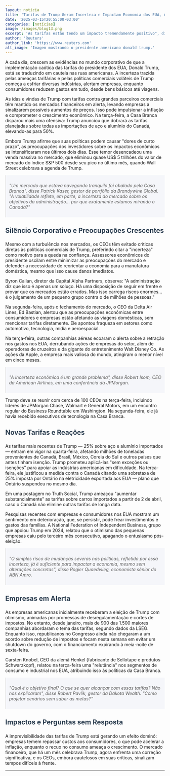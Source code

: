 ```yaml
---
layout: noticia
title: 'Tarifas de Trump Geram Incerteza e Impactam Economia dos EUA, Alertam Empresas e Mercados'
date: '2025-03-15T20:55:00-03:00'
categories: [notícias]
image: /images/blog13.png
excerpt: 'As tarifas estão tendo um impacto tremendamente positivo", disse Trump em evento da Business Roundtable, ignorando a reação do mercado de ações.'
author: 'Reuters'
author_link: 'https://www.reuters.com'
alt_image: 'Imagem mostrando o presidente americano donald trump.'
---
```


A cada dia, crescem as evidências no mundo corporativo de que a implementação caótica das tarifas do presidente dos EUA, Donald Trump, está se traduzindo em cautela nas ruas americanas. A <span class="highlight">incerteza trazida pelas ameaças tarifárias</span> e pelas políticas comerciais voláteis de Trump começa a esfriar diversas indústrias, alertam empresas, enquanto consumidores reduzem gastos em tudo, desde bens básicos até viagens.

As idas e vindas de Trump com tarifas contra grandes parceiros comerciais têm mantido os mercados financeiros em alerta, levando empresas a sinalizarem possíveis aumentos de preços. Isso pode impulsionar a <span class="highlight">inflação</span> e comprometer o crescimento econômico. Na terça-feira, a Casa Branca disparou mais uma ofensiva: Trump anunciou que dobrará as tarifas planejadas sobre todas as importações de aço e alumínio do Canadá, elevando-as para <span class="highlight">50%</span>.

Embora Trump afirme que suas políticas podem causar "dores de curto prazo", as preocupações dos investidores sobre os impactos econômicos se intensificaram nos últimos dois dias. Esse temor desencadeou uma venda massiva no mercado, que eliminou quase <span class="highlight">US$ 5 trilhões</span> do valor de mercado do índice S&P 500 desde seu pico no último mês, quando Wall Street celebrava a agenda de Trump.

> "Um mercado que estava navegando tranquilo foi abalado pela Casa Branca", disse Patrick Kaser, gestor de portfólio da Brandywine Global. "A volatilidade reflete, em parte, a incerteza do mercado sobre os objetivos da administração… por que exatamente estamos mirando o Canadá?"

## Silêncio Corporativo e Preocupações Crescentes

Mesmo com a turbulência nos mercados, os CEOs têm evitado críticas diretas às políticas comerciais de Trump, preferindo citar a "incerteza" como motivo para a queda na confiança. Assessores econômicos do presidente oscilam entre minimizar as preocupações do mercado e defender a necessidade de reorientar a economia para a manufatura doméstica, mesmo que isso cause danos imediatos.

Byron Callan, diretor da Capital Alpha Partners, observa: "A administração diz que isso é apenas um soluço. Há uma disposição de seguir em frente e provar que os mercados estão errados. Mas isso carrega riscos enormes… é o julgamento de um pequeno grupo contra o de milhões de pessoas."

Na segunda-feira, após o fechamento do mercado, o CEO da Delta Air Lines, Ed Bastian, alertou que as <span class="highlight">preocupações econômicas</span> entre consumidores e empresas estão afetando as viagens domésticas, sem mencionar tarifas diretamente. Ele apontou fraqueza em setores como automotivo, tecnologia, mídia e aeroespacial.

Na terça-feira, outras companhias aéreas ecoaram o alerta sobre a retração nos gastos nos EUA, derrubando ações de empresas do setor, além de operadoras de cruzeiros e da gigante do entretenimento Walt Disney Co. As ações da Apple, a empresa mais valiosa do mundo, atingiram o menor nível em cinco meses.

> "A incerteza econômica é um grande problema", disse Robert Isom, CEO da American Airlines, em uma conferência da JPMorgan.

Trump deve se reunir com cerca de 100 CEOs na terça-feira, incluindo líderes de JPMorgan Chase, Walmart e General Motors, em um encontro regular do Business Roundtable em Washington. Na segunda-feira, ele já havia recebido executivos de tecnologia na Casa Branca.

## Novas Tarifas e Reações

As tarifas mais recentes de Trump — <span class="highlight">25% sobre aço e alumínio importados</span> — entram em vigor na quarta-feira, afetando milhões de toneladas provenientes de Canadá, Brasil, México, Coreia do Sul e outros países que antes tinham isenção. Trump prometeu aplicá-las "sem exceções ou isenções" para apoiar as indústrias americanas em dificuldade. Na terça-feira, ele justificou a medida contra o Canadá citando uma sobretaxa de 25% imposta por Ontário na eletricidade exportada aos EUA — plano que Ontário suspendeu no mesmo dia.

Em uma postagem no Truth Social, Trump ameaçou "aumentar substancialmente" as tarifas sobre carros importados a partir de 2 de abril, caso o Canadá não elimine outras tarifas de longa data.

Pesquisas recentes com empresas e consumidores nos EUA mostram um <span class="highlight">sentimento em deterioração</span>, que, se persistir, pode frear investimentos e gastos das famílias. A National Federation of Independent Business, grupo que apoiou Trump em 2024, relatou que o otimismo das pequenas empresas caiu pelo terceiro mês consecutivo, apagando o entusiasmo pós-eleição.

> "O simples risco de mudanças severas nas políticas, refletido por essa incerteza, já é suficiente para impactar a economia, mesmo sem alterações concretas", disse Rogier Quaedvlieg, economista sênior do ABN Amro.

## Empresas em Alerta

As empresas americanas inicialmente receberam a eleição de Trump com otimismo, animadas por promessas de desregulamentação e cortes de impostos. No entanto, desde janeiro, mais de 900 das 1.500 maiores companhias abordaram o tema das tarifas, segundo dados da LSEG. Enquanto isso, republicanos no Congresso ainda não chegaram a um acordo sobre redução de impostos e focam nesta semana em evitar um shutdown do governo, com o financiamento expirando à meia-noite de sexta-feira.

Carsten Knobel, CEO da alemã Henkel (fabricante de Sellotape e produtos Schwarzkopf), relatou na terça-feira uma "relutância" nos segmentos de consumo e industrial nos EUA, atribuindo isso às políticas da Casa Branca.

> "Qual é o objetivo final? O que se quer alcançar com essas tarifas? Não nos explicaram", disse Robert Pavlik, gestor da Dakota Wealth. "Como projetar cenários sem saber as metas?"

## Impactos e Perguntas sem Resposta

A imprevisibilidade das tarifas de Trump está gerando um efeito dominó: empresas temem repassar custos aos consumidores, o que pode acelerar a inflação, enquanto o recuo no consumo ameaça o crescimento. O mercado financeiro, que há um mês celebrava Trump, agora enfrenta uma correção significativa, e os CEOs, embora cautelosos em suas críticas, sinalizam tempos difíceis à frente.

---

<style>

h1, h2 {
    color: #2c3e50;
    padding-bottom: 5px;
}
blockquote {
    background-color: #f5f6fa;
    padding: 10px;
    margin: 10px 0;
    font-style: italic;
}
</style>
